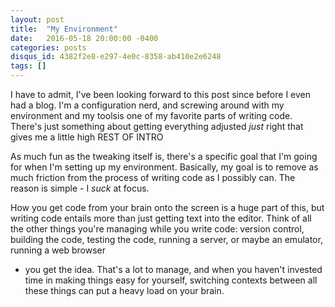 ```yaml
---
layout: post
title:  "My Environment"
date:   2016-05-18 20:00:00 -0400
categories: posts 
disqus_id: 4382f2e8-e297-4e0c-8358-ab410e2e6248
tags: []
---
```


I have to admit, I've been looking forward to this post since before I even had
a blog. I'm a configuration nerd, and  screwing around with my environment and my toolsis one of my favorite parts of writing code. There's just something about getting everything adjusted _just_ right that gives me a little high REST OF INTRO

As much fun as the tweaking itself is, there's a specific goal that I'm going
for when I'm setting up my environment. Basically, my goal is to remove as much
friction from the process of writing code as I possibly can. The reason is
simple - I _suck_ at focus. 

How you get code
from your brain onto the screen is a huge part of this, but writing code entails
more than just getting text into the editor. Think of all the other things
you're managing while you write code: version control, building the code,
testing the code, running a server, or maybe an emulator, running a web browser
- you get the idea. That's a lot to manage, and when you haven't invested time
  in making things easy for yourself, switching contexts between all these
things can put a heavy load on your brain. 

